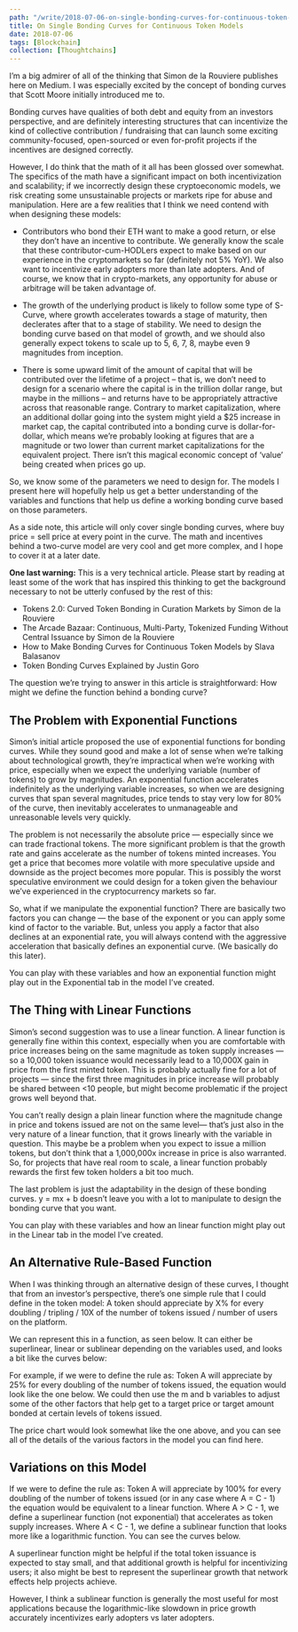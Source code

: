 ```yaml
---
path: "/write/2018-07-06-on-single-bonding-curves-for-continuous-token-models"
title: On Single Bonding Curves for Continuous Token Models
date: 2018-07-06
tags: [Blockchain]
collection: [Thoughtchains]
---
```


I’m a big admirer of all of the thinking that Simon de la Rouviere publishes here on Medium. I was especially excited by the concept of bonding curves that Scott Moore initially introduced me to.

Bonding curves have qualities of both debt and equity from an investors perspective, and are definitely interesting structures that can incentivize the kind of collective contribution / fundraising that can launch some exciting community-focused, open-sourced or even for-profit projects if the incentives are designed correctly.

However, I do think that the math of it all has been glossed over somewhat. The specifics of the math have a significant impact on both incentivization and scalability; if we incorrectly design these cryptoeconomic models, we risk creating some unsustainable projects or markets ripe for abuse and manipulation. Here are a few realities that I think we need contend with when designing these models:

- Contributors who bond their ETH want to make a good return, or else they don’t have an incentive to contribute. We generally know the scale that these contributor-cum-HODLers expect to make based on our experience in the cryptomarkets so far (definitely not 5% YoY). We also want to incentivize early adopters more than late adopters. And of course, we know that in crypto-markets, any opportunity for abuse or arbitrage will be taken advantage of.

- The growth of the underlying product is likely to follow some type of S-Curve, where growth accelerates towards a stage of maturity, then declerates after that to a stage of stability. We need to design the bonding curve based on that model of growth, and we should also generally expect tokens to scale up to 5, 6, 7, 8, maybe even 9 magnitudes from inception.

- There is some upward limit of the amount of capital that will be contributed over the lifetime of a project – that is, we don’t need to design for a scenario where the capital is in the trillion dollar range, but maybe in the millions – and returns have to be appropriately attractive across that reasonable range. Contrary to market capitalization, where an additional dollar going into the system might yield a $25 increase in market cap, the capital contributed into a bonding curve is dollar-for-dollar, which means we’re probably looking at figures that are a magnitude or two lower than current market capitalizations for the equivalent project. There isn’t this magical economic concept of ‘value’ being created when prices go up.

So, we know some of the parameters we need to design for. The models I present here will hopefully help us get a better understanding of the variables and functions that help us define a working bonding curve based on those parameters.

As a side note, this article will only cover single bonding curves, where buy price = sell price at every point in the curve. The math and incentives behind a two-curve model are very cool and get more complex, and I hope to cover it at a later date.

**One last warning:** This is a very technical article. Please start by reading at least some of the work that has inspired this thinking to get the background necessary to not be utterly confused by the rest of this:

- Tokens 2.0: Curved Token Bonding in Curation Markets by Simon de la Rouviere
- The Arcade Bazaar: Continuous, Multi-Party, Tokenized Funding Without Central Issuance by Simon de la Rouviere
- How to Make Bonding Curves for Continuous Token Models by Slava Balasanov
- Token Bonding Curves Explained by Justin Goro

The question we’re trying to answer in this article is straightforward:
How might we define the function behind a bonding curve?

## The Problem with Exponential Functions

Simon’s initial article proposed the use of exponential functions for bonding curves. While they sound good and make a lot of sense when we’re talking about technological growth, they’re impractical when we’re working with price, especially when we expect the underlying variable (number of tokens) to grow by magnitudes. An exponential function accelerates indefinitely as the underlying variable increases, so when we are designing curves that span several magnitudes, price tends to stay very low for 80% of the curve, then inevitably accelerates to unmanageable and unreasonable levels very quickly.

The problem is not necessarily the absolute price — especially since we can trade fractional tokens. The more significant problem is that the growth rate and gains accelerate as the number of tokens minted increases. You get a price that becomes more volatile with more speculative upside and downside as the project becomes more popular. This is possibly the worst speculative environment we could design for a token given the behaviour we’ve experienced in the cryptocurrency markets so far.

So, what if we manipulate the exponential function? There are basically two factors you can change — the base of the exponent or you can apply some kind of factor to the variable. But, unless you apply a factor that also declines at an exponential rate, you will always contend with the aggressive acceleration that basically defines an exponential curve. (We basically do this later).

You can play with these variables and how an exponential function might play out in the Exponential tab in the model I’ve created.

## The Thing with Linear Functions

Simon’s second suggestion was to use a linear function. A linear function is generally fine within this context, especially when you are comfortable with price increases being on the same magnitude as token supply increases — so a 10,000 token issuance would necessarily lead to a 10,000X gain in price from the first minted token. This is probably actually fine for a lot of projects — since the first three magnitudes in price increase will probably be shared between <10 people, but might become problematic if the project grows well beyond that.

You can’t really design a plain linear function where the magnitude change in price and tokens issued are not on the same level— that’s just also in the very nature of a linear function, that it grows linearly with the variable in question. This maybe be a problem when you expect to issue a million tokens, but don’t think that a 1,000,000x increase in price is also warranted. So, for projects that have real room to scale, a linear function probably rewards the first few token holders a bit too much.

The last problem is just the adaptability in the design of these bonding curves. y = mx + b doesn’t leave you with a lot to manipulate to design the bonding curve that you want.

You can play with these variables and how an linear function might play out in the Linear tab in the model I’ve created.

## An Alternative Rule-Based Function

When I was thinking through an alternative design of these curves, I thought that from an investor’s perspective, there’s one simple rule that I could define in the token model: A token should appreciate by X% for every doubling / tripling / 10X of the number of tokens issued / number of users on the platform.

We can represent this in a function, as seen below. It can either be superlinear, linear or sublinear depending on the variables used, and looks a bit like the curves below:

For example, if we were to define the rule as: Token A will appreciate by 25% for every doubling of the number of tokens issued, the equation would look like the one below. We could then use the m and b variables to adjust some of the other factors that help get to a target price or target amount bonded at certain levels of tokens issued.

The price chart would look somewhat like the one above, and you can see all of the details of the various factors in the model you can find here.

## Variations on this Model

If we were to define the rule as: Token A will appreciate by 100% for every doubling of the number of tokens issued (or in any case where A = C - 1) the equation would be equivalent to a linear function. Where A > C - 1, we define a superlinear function (not exponential) that accelerates as token supply increases. Where A < C - 1, we define a sublinear function that looks more like a logarithmic function. You can see the curves below.

A superlinear function might be helpful if the total token issuance is expected to stay small, and that additional growth is helpful for incentivizing users; it also might be best to represent the superlinear growth that network effects help projects achieve.

However, I think a sublinear function is generally the most useful for most applications because the logarithmic-like slowdown in price growth accurately incentivizes early adopters vs later adopters.
